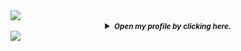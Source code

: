 <img src="https://user-images.githubusercontent.com/73097560/115834477-dbab4500-a447-11eb-908a-139a6edaec5c.gif"> 

<details align="middle">
<summary><b><small><i>Open my profile by clicking here.<small><i></b></summary>
  
### <small><i>Hello there <img src="https://github.com/TheDudeThatCode/TheDudeThatCode/blob/master/Assets/Hi.gif" width="29px">, I'm [Hemapriya](https://github.com/hemapriya-kanagala) 👩‍💻.</small></i>
### <small><i>Contact Me 🤝</small></i>
<a href="https://www.linkedin.com/in/hemapriya-kanagala/">
  <img align="center" alt="Hema's Linkedin" width="22px" src="https://cdn.jsdelivr.net/npm/simple-icons@v3/icons/linkedin.svg" />
</a>

<a href="mailto:hemapriyakanagala@gmail.com">
  <img align="center" alt="Hema's Email" width="22px" src="https://cdn.jsdelivr.net/npm/simple-icons@v3/icons/gmail.svg" />
</a>
<br/>
<br/>
<details>
<summary align="center"><small><i><b>👩 About me:</b></i></small></summary>  
</br>
<p align="left">- 🎓 Graduated from <a href="https://www.kluniversity.in/">KL University</a> with a Bachelor's degree in Computer Science and Engineering.</p>
<p align="left">- 📚 Currently, I'm pursuing a Master's degree in computer science at <a href="https://www.ou.edu/">The University of Oklahoma</a>.</p>
<p align="left">- 💻 I gained practical experience through two internships during my undergrad. These internships allowed me to apply my knowledge in real-world scenarios and learn valuable skills.</p>
<p align="left">- 🔍 Eager to explore and learn more about the exciting world of technology.</p>
<p align="left">- 🌟 Enthusiastic about solving complex problems using my programming skills.</p>
<p align="left"><b>👩‍💻 Things that I'm currently working on:</b></p>
<p align="left">- 1️⃣ Completing my Master's Degree in Computer Science at the University of Oklahoma.</p>
<p align="left">- 2️⃣ Taking a full stack web development course to enhance my skills.</p>
<p align="left">- 3️⃣ Building personal projects to strengthen my coding abilities.</p>
<p align="left"><b>🎯 Things that I’m currently challenging myself with:</b></p>
<p align="left">- 1️⃣ Keeping up with the latest industry trends and technologies.</p>
<p align="left">- 2️⃣ Improving my communication and presentation skills.</p>
<p align="left">- 3️⃣ Balancing my academic commitments while actively engaging in personal and professional development. </p>

---
</details>
<details>
<summary align="center"><small><i><b><img src = "https://media2.giphy.com/media/QssGEmpkyEOhBCb7e1/giphy.gif?cid=ecf05e47a0n3gi1bfqntqmob8g9aid1oyj2wr3ds3mg700bl&rid=giphy.gif" width="15px"> Skills</b></i></small></summary> 
</br>
  
| <b>Programming Languages</b> | ![Java](https://img.shields.io/badge/java-%23ED8B00.svg?style=for-the-badge&logo=openjdk&logoColor=white)  | ![Python](https://img.shields.io/badge/python-3670A0?style=for-the-badge&logo=python&logoColor=ffdd54)  | ![R](https://img.shields.io/badge/r-%23276DC3.svg?style=for-the-badge&logo=r&logoColor=white)  |  ![C](https://img.shields.io/badge/c-%2300599C.svg?style=for-the-badge&logo=c&logoColor=white) |  
|---|---|---|---|---|

| <b>Development</b> | ![JavaScript](https://img.shields.io/badge/javascript-%23323330.svg?style=for-the-badge&logo=javascript&logoColor=%23F7DF1E)  | ![HTML5](https://img.shields.io/badge/html5-%23E34F26.svg?style=for-the-badge&logo=html5&logoColor=white)  | ![CSS3](https://img.shields.io/badge/css3-%231572B6.svg?style=for-the-badge&logo=css3&logoColor=white)  | ![Django](https://img.shields.io/badge/django-%23092E20.svg?style=for-the-badge&logo=django&logoColor=white)  | ![Flask](https://img.shields.io/badge/flask-%23000.svg?style=for-the-badge&logo=flask&logoColor=white)  |  ![Bootstrap](https://img.shields.io/badge/bootstrap-%238511FA.svg?style=for-the-badge&logo=bootstrap&logoColor=white) |  
|---|---|---|---|---|---|---|

| <b>Data Analytics</b> | ![Pandas](https://img.shields.io/badge/pandas-%23150458.svg?style=for-the-badge&logo=pandas&logoColor=white)  | ![NumPy](https://img.shields.io/badge/numpy-%23013243.svg?style=for-the-badge&logo=numpy&logoColor=white) | ![Matplotlib](https://img.shields.io/badge/Matplotlib-%23ffffff.svg?style=for-the-badge&logo=Matplotlib&logoColor=black)  |  ![Tableau](https://img.shields.io/badge/Tableau-E97627?style=flat&logo=Tableau&logoColor=white) |  
|---|---|---|---|---|

| <b>Database</b> | ![MySQL](https://img.shields.io/badge/mysql-%2300f.svg?style=for-the-badge&logo=mysql&logoColor=white)  | ![SQLite](https://img.shields.io/badge/sqlite-%2307405e.svg?style=for-the-badge&logo=sqlite&logoColor=white)  |  
|---|---|---|

| <b>OS & IDE & Tools </b> | ![Linux](https://img.shields.io/badge/Linux-FCC624?style=for-the-badge&logo=linux&logoColor=black)  |  ![Visual Studio Code](https://img.shields.io/badge/Visual%20Studio%20Code-0078d7.svg?style=for-the-badge&logo=visual-studio-code&logoColor=white)  | ![Git](https://img.shields.io/badge/git-%23F05033.svg?style=for-the-badge&logo=git&logoColor=white)  |  ![Ubuntu](https://img.shields.io/badge/Ubuntu-E95420?style=for-the-badge&logo=ubuntu&logoColor=white) |  
|---|---|---|---|---|

---
</details>
<details>
<summary align="center"><small><i><b>🤝 Show your support by:</b></i></small></summary>  
</br>
<p align="left">Since you're still here on my profile, let's make the most of it! Here are a few things you can do:</p>
<p align="left"><b>- 1️⃣ Offering mentorship</b>: </p>
<p align="left">If you're one of those amazing mentors who enjoy supporting juniors, feel free to reach out via email or connect with me on LinkedIn. I'd be grateful for your valuable guidance.</p>

| <b> 2️⃣ Connecting with me</b> | I'm always up for networking. If you're on LinkedIn, feel free to connect with me at  [![Linkedin Badge](https://img.shields.io/badge/-Hemapriya_Kanagala-blue?style=flat-square&logo=Linkedin&logoColor=white&link=https://www.linkedin.com/in/hemapriya-kanagala/)](https://www.linkedin.com/in/hemapriya-kanagala/)  |  
|---|---|
  
| <b> 3️⃣ Following me</b> | Follow me on [![Github](https://img.shields.io/badge/-Hemapriya_Kanagala-black?style=flat&labelColor=black&logo=github&logoColor=white)](https://github.com/hemapriya-kanagala) to join me on my exciting journey. Together, let's see how far I can go!  |  
|---|---|

<p align="left"><b>- 4️⃣ Starring my repositories </b>: 
<p align="left">Do 🌟 my repository if you find my project interesting, at least your star could make someone's day. </p>

---
</details>
<details>
<summary align="center"><small><i><b>You've reached the end of the profile. How about a joke break?</b></i></small></summary>  
</br>  
<p align="center">  <img src="https://readme-jokes.vercel.app/api?theme=dracula&borderColor=white" alt="README Jokes"></a>
  
---
</details>

[comment]: <> (View Counter)
<p align="middle"><img src="https://komarev.com/ghpvc/?username=hemapriya-kanagala&label=📍%20Profile%20Visitor%20Count&color=DD6387&style=flat" alt="hemapriya-kanagala" /> </p>

### <small><i>Show ❤️ by 🌟 my [repositories](https://github.com/hemapriya-kanagala?tab=repositories)!</small></i>
### <small><i>Thanks for visiting my GitHub profile! You are absolutely amazing!</small></i>
</details>
<img src="https://user-images.githubusercontent.com/73097560/115834477-dbab4500-a447-11eb-908a-139a6edaec5c.gif"> 
</details>
